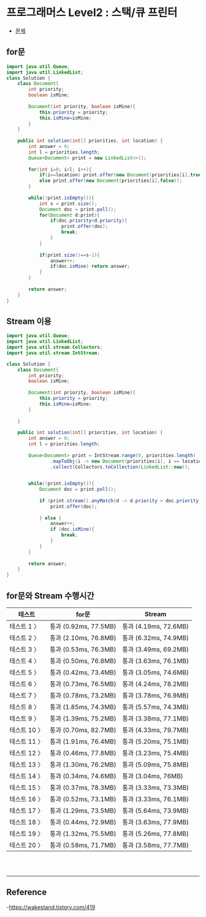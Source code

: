 # 프로그래머스 Level2 : 스택/큐 프린터

- [문제](https://programmers.co.kr/learn/courses/30/lessons/42587)

## for문
```java
import java.util.Queue;
import java.util.LinkedList;
class Solution {
    class Document{
        int priority;
        boolean isMine;
        
        Document(int priority, boolean isMine){
            this.priority = priority;
            this.isMine=isMine;
        }
    }
    
    public int solution(int[] priorities, int location) {
        int answer = 0;
        int l = priorities.length;
        Queue<Document> print = new LinkedList<>();
       
        for(int i=0; i<l; i++){
            if(i==location) print.offer(new Document(priorities[i],true));
            else print.offer(new Document(priorities[i],false));
        }
        
        while(!print.isEmpty()){
            int s = print.size();
            Document doc = print.poll();
            for(Document d:print){
                if(doc.priority<d.priority){
                    print.offer(doc);
                    break;
                }
            }
            
            if(print.size()==s-1){
                answer++;    
                if(doc.isMine) return answer;
            }
        }
        
        return answer;
    }
}
```


## Stream 이용
```java
import java.util.Queue;
import java.util.LinkedList;
import java.util.stream.Collectors;
import java.util.stream.IntStream;

class Solution {
    class Document{
        int priority;
        boolean isMine;
        
        Document(int priority, boolean isMine){
            this.priority = priority;
            this.isMine=isMine;
        }
        
    }
    
    public int solution(int[] priorities, int location) {
        int answer = 0;
        int l = priorities.length;
        
        Queue<Document> print = IntStream.range(0, priorities.length)
                .mapToObj(i -> new Document(priorities[i], i == location))
                .collect(Collectors.toCollection(LinkedList::new));

        
        while(!print.isEmpty()){
            Document doc = print.poll();
            
            if (print.stream().anyMatch(d -> d.priority > doc.priority)) {
                print.offer(doc);
            
            } else {
                answer++;
                if (doc.isMine){
                    break;
                }
            }
        }
        
        return answer;
    }
}
```


## for문와 Stream 수행시간
|테스트|for문|Stream|
|---|---|---|
|테스트 1 〉	|통과 (0.92ms, 77.5MB)|   통과 (4.19ms, 72.6MB)|
|테스트 2 〉    |통과 (2.10ms, 76.8MB)|   통과 (6.32ms, 74.9MB)|
|테스트 3 〉	|통과 (0.53ms, 76.3MB)|   통과 (3.49ms, 69.2MB)|
|테스트 4 〉	|통과 (0.50ms, 76.8MB)|   통과 (3.63ms, 76.1MB)|
|테스트 5 〉	|통과 (0.42ms, 73.4MB)|   통과 (3.05ms, 74.6MB)|
|테스트 6 〉	|통과 (0.73ms, 76.5MB)|   통과 (4.24ms, 78.2MB)|
|테스트 7 〉	|통과 (0.78ms, 73.2MB)|   통과 (3.78ms, 76.9MB)|
|테스트 8 〉	|통과 (1.85ms, 74.3MB)|   통과 (5.57ms, 74.3MB)|
|테스트 9 〉	|통과 (1.39ms, 75.2MB)|   통과 (3.38ms, 77.1MB)|
|테스트 10 〉	|통과 (0.70ms, 82.7MB)|   통과 (4.33ms, 79.7MB)|
|테스트 11 〉	|통과 (1.91ms, 76.4MB)|   통과 (5.20ms, 75.1MB)|
|테스트 12 〉	|통과 (0.46ms, 77.8MB)|   통과 (3.23ms, 75.4MB)|
|테스트 13 〉	|통과 (1.30ms, 76.2MB)|   통과 (5.09ms, 75.8MB)|
|테스트 14 〉	|통과 (0.34ms, 74.6MB)|   통과 (3.04ms, 76MB)  |
|테스트 15 〉	|통과 (0.37ms, 78.3MB)|   통과 (3.33ms, 73.3MB)|
|테스트 16 〉	|통과 (0.52ms, 73.1MB)|   통과 (3.33ms, 76.1MB)|
|테스트 17 〉	|통과 (1.29ms, 73.5MB)|   통과 (5.64ms, 73.9MB)|
|테스트 18 〉	|통과 (0.44ms, 72.9MB)|   통과 (3.63ms, 77.9MB)|
|테스트 19 〉	|통과 (1.32ms, 75.5MB)|   통과 (5.26ms, 77.8MB)|
|테스트 20 〉	|통과 (0.58ms, 71.7MB)|   통과 (3.58ms, 77.7MB)|

<br>
<br>

- - -

## Reference
-<https://wakestand.tistory.com/419>